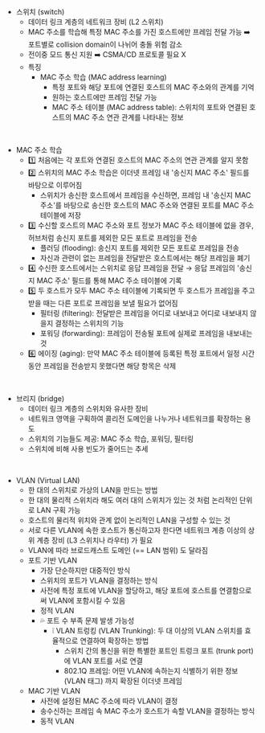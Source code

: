 - 스위치 (switch)
  - 데이터 링크 계층의 네트워크 장비 (L2 스위치)
  - MAC 주소를 학습해 특정 MAC 주소를 가진 호스트에만 프레임 전달 가능 ➡️ 포트별로 collision domain이 나뉘어 충돌 위험 감소
  - 전이중 모드 통신 지원 ➡️ CSMA/CD 프로토콜 필요 X
  - 특징
    - MAC 주소 학습 (MAC address learning)
      - 특정 포트와 해당 포트에 연결된 호스트의 MAC 주소와의 관계를 기억
      - 원하는 호스트에만 프레임 전달 가능
      - MAC 주소 테이블 (MAC address table): 스위치의 포트와 연결된 호스트의 MAC 주소 연관 관계를 나타내는 정보
<br/>

- MAC 주소 학습
  - 1️⃣ 처음에는 각 포트와 연결된 호스트의 MAC 주소의 연관 관계를 알지 못함
  - 2️⃣ 스위치의 MAC 주소 학습은 이더넷 프레임 내 '송신지 MAC 주소' 필드를 바탕으로 이루어짐
    - 스위치가 송신한 호스트에서 프레임을 수신하면, 프레임 내 '송신지 MAC 주소'를 바탕으로 송신한 호스트의 MAC 주소와 연결된 포트를 MAC 주소 테이블에 저장
  - 3️⃣ 수신할 호스트의 MAC 주소와 포트 정보가 MAC 주소 테이블에 없을 경우, 허브처럼 송신지 포트를 제외한 모든 포트로 프레임을 전송
    - 플러딩 (flooding): 송신지 포트를 제외한 모든 포트로 프레임을 전송
    - 자신과 관련이 없는 프레임을 전달받은 호스트에서는 해당 프레임을 폐기
  - 4️⃣ 수신한 호스트에서는 스위치로 응답 프레임을 전달 → 응답 프레임의 '송신지 MAC 주소' 필드를 통해 MAC 주소 테이블에 기록
  - 5️⃣ 두 호스트가 모두 MAC 주소 테이블에 기록되면 두 호스트가 프레임을 주고받을 때는 다른 포트로 프레임을 보낼 필요가 없어짐
    - 필터링 (filtering): 전달받은 프레임을 어디로 내보내고 어디로 내보내지 않을지 결정하는 스위치의 기능
    - 포워딩 (forwarding): 프레임이 전송될 포트에 실제로 프레임을 내보내는 것
  - 6️⃣ 에이징 (aging): 만약 MAC 주소 테이블에 등록된 특정 포트에서 일정 시간 동안 프레임을 전송받지 못했다면 해당 항목은 삭제
<br/>

- 브리지 (bridge)
  - 데이터 링크 계층의 스위치와 유사한 장비
  - 네트워크 영역을 구획하여 콜리전 도메인을 나누거나 네트워크를 확장하는 용도
  - 스위치의 기능들도 제공: MAC 주소 학습, 포워딩, 필터링
  - 스위치에 비해 사용 빈도가 줄어드는 추세
<br/>

- VLAN (Virtual LAN)
  - 한 대의 스위치로 가상의 LAN을 만드는 방법
  - 한 대의 물리적 스위치라 해도 여러 대의 스위치가 있는 것 처럼 논리적인 단위로 LAN 구획 가능
  - 호스트의 물리적 위치와 관계 없이 논리적인 LAN을 구성할 수 있는 것
  - 서로 다른 VLAN에 속한 호스트가 통신하고자 한다면 네트워크 계층 이상의 상위 계층 장비 (L3 스위치나 라우터) 가 필요
  - VLAN에 따라 브로드캐스트 도메인 (== LAN 범위) 도 달라짐
  - 포트 기반 VLAN
    - 가장 단순하지만 대중적인 방식
    - 스위치의 포트가 VLAN을 결정하는 방식
    - 사전에 특정 포트에 VLAN을 할당하고, 해당 포트에 호스트를 연결함으로써 VLAN에 포함시킬 수 있음
    - 정적 VLAN
    - 💦 포트 수 부족 문제 발생 가능성
      - ❕ VLAN 트렁킹 (VLAN Trunking): 두 대 이상의 VLAN 스위치를 효율적으로 연결하여 확장하는 방법
        - 스위치 간의 통신을 위한 특별한 포트인 트렁크 포트 (trunk port)에 VLAN 포트를 서로 연결
        - 802.1Q 프레임: 어떤 VLAN에 속하는지 식별하기 위한 정보 (VLAN 태그) 까지 확장된 이더넷 프레임 
  - MAC 기반 VLAN
    - 사전에 설정된 MAC 주소에 따라 VLAN이 결정
    - 송수신하는 프레임 속 MAC 주소가 호스트가 속할 VLAN을 결정하는 방식
    - 동적 VLAN
